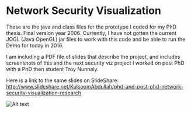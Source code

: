 # Network Security Visualization
These are the java and class files for the prototype I coded for my PhD thesis.  Final version year 2006.
Currently, I have not gotten the current JOGL (Java OpenGL) jar files to work with this code and be able to run the Demo for today in 2016.

I am including a PDF file of slides that describe the project, and includes screenshots of this and the next security viz project I worked on post PhD with a PhD then student Troy Nunnaly.

Here is a link to the same slides on SlideShare:
http://www.slideshare.net/KulsoomAbdullah/phd-and-post-phd-network-security-visualization-research

![Alt text](https://github.com/kulsoom-abdullah/NetworkSecurityVisualization/blob/master/screenshots/Slide09.png "Optional Title")
